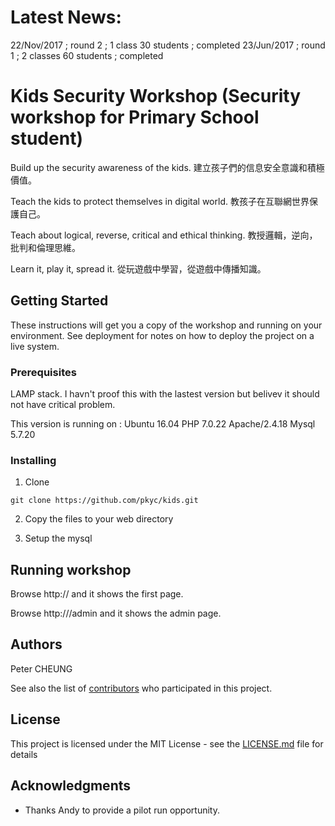 # Latest News:
22/Nov/2017 ; round 2 ; 1 class 30 students ; completed
23/Jun/2017 ; round 1 ; 2 classes 60 students ; completed

# Kids Security Workshop (Security workshop for Primary School student)

Build up the security awareness of the kids. 
建立孩子們的信息安全意識和積極價值。

Teach the kids to protect themselves in digital world.
教孩子在互聯網世界保護自己。

Teach about logical, reverse, critical and ethical thinking.
教授邏輯，逆向，批判和倫理思維。

Learn it, play it, spread it.
從玩遊戲中學習，從遊戲中傳播知識。


## Getting Started

These instructions will get you a copy of the workshop and running on your environment. See deployment for notes on how to deploy the project on a live system.

### Prerequisites

LAMP stack. I havn't proof this with the lastest version but belivev it should not have critical problem. 

This version is running on : 
Ubuntu 16.04
PHP 7.0.22
Apache/2.4.18
Mysql 5.7.20

### Installing

1. Clone 
```
git clone https://github.com/pkyc/kids.git

```
2. Copy the files to your web directory

3. Setup the mysql 


## Running workshop

Browse http://<your url>  and it shows the first page.
  
Browse http://<your url>/admin  and it shows the admin page.


## Authors

Peter CHEUNG

See also the list of [contributors](https://github.com/your/project/contributors) who participated in this project.

## License

This project is licensed under the MIT License - see the [LICENSE.md](LICENSE.md) file for details

## Acknowledgments

* Thanks Andy to provide a pilot run opportunity.
